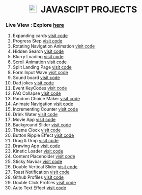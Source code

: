 <h1 align="center"><img height="25px" src="https://github.com/Abhithakur7080/js-projects/assets/119639453/2312fc25-a739-4782-aa02-4f558114bd70" alt=""/> &nbsp;JAVASCIPT PROJECTS</h1>

### Live View : Explore [here](https://abhithakur7080.github.io/js-projects)

1. Expanding cards [visit code](https://github.com/Abhithakur7080/js-projects/tree/main/01.expending_card)
2. Progress Step [visit code](https://github.com/Abhithakur7080/js-projects/tree/main/02.progress_steps)
3. Rotating Navigation Animation [visit code](https://github.com/Abhithakur7080/js-projects/tree/main/03.rotating_nav_animation)
4. Hidden Search [visit code](https://github.com/Abhithakur7080/js-projects/tree/main/04.hidden_search)
5. Blurry Loading [visit code](https://github.com/Abhithakur7080/js-projects/tree/main/05.blurry_loading)
6. Scroll Animation [visit code](https://github.com/Abhithakur7080/js-projects/tree/main/06.scroll_animation)
7. Split Landing Page [visit code](https://github.com/Abhithakur7080/js-projects/tree/main/07.split_landing_page)
8. Form Input Wave [visit code](https://github.com/Abhithakur7080/js-projects/tree/main/08.form_input_wave)
9. Sound board [visit code](https://github.com/Abhithakur7080/js-projects/blob/main/09.sound_board)
10. Dad jokes [visit code](https://github.com/Abhithakur7080/js-projects/tree/main/10.dad_jokes)
11. Event KeyCodes [visit code](https://github.com/Abhithakur7080/js-projects/tree/main/11.event_kecodes)
12. FAQ Collapse [visit code](https://github.com/Abhithakur7080/js-projects/tree/main/12.FAQ_collepase)
13. Random Choice Maker [visit code](https://github.com/Abhithakur7080/js-projects/tree/main/13.random_choice_maker)
14. Animate Navigation [visit code](https://github.com/Abhithakur7080/js-projects/tree/main/14.Animate_navigation)
15. Incrementing Counter [visit code](https://github.com/Abhithakur7080/js-projects/tree/main/15.incrementing_counter)
16. Drink Water [visit code](https://github.com/Abhithakur7080/js-projects/tree/main/16.drink_water)
17. Movie App [visit code](https://github.com/Abhithakur7080/js-projects/tree/main/17.movie_app)
18. Background Slider [visit code](https://github.com/Abhithakur7080/js-projects/tree/main/18.background_slider)
19. Theme Clock [visit code](https://github.com/Abhithakur7080/js-projects/tree/main/19.theme_clock)
20. Button Ripple Effect [visit code](https://github.com/Abhithakur7080/js-projects/tree/main/20.button_ripple_effect)
21. Drag & Drop [visit code](https://github.com/Abhithakur7080/js-projects/tree/main/21.drag_n_drop)
22. Drawing App [visit code](https://github.com/Abhithakur7080/js-projects/tree/main/22.drawing_app)
23. Kinetic Loader [visit code](https://github.com/Abhithakur7080/js-projects/tree/main/23.kinetic_loader)
24. Content Placeholder [visit code](https://github.com/Abhithakur7080/js-projects/tree/main/24.content_placeholder)
25. Sticky Navbar [visit code](https://github.com/Abhithakur7080/js-projects/tree/main/25.sticky_navbar)
26. Double Vertical Slider [visit code](https://github.com/Abhithakur7080/js-projects/tree/main/26.double_vertical_slider)
27. Toast Notification [visit code](https://github.com/Abhithakur7080/js-projects/tree/main/27.toast_notification)
28. Github Profiles [visit code](https://github.com/Abhithakur7080/js-projects/tree/main/28.github_profiles)
29. Double Click Profiles [visit code](https://github.com/Abhithakur7080/js-projects/tree/main/29.double_click_heart)
30. Auto Text Effect [visit code](https://github.com/Abhithakur7080/js-projects/tree/main/30.auto_text_effect)
